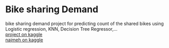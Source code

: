 # Bike sharing Demand <br>
bike sharing demand project for predicting count of the shared bikes using Logistic regression, KNN, Decision Tree Regressor,... <br>
[project on kaggle](https://www.kaggle.com/code/najmeabdoli/bike-sharing-demand) <br>
[najmeh on kaggle](https://www.kaggle.com/najmeabdoli)